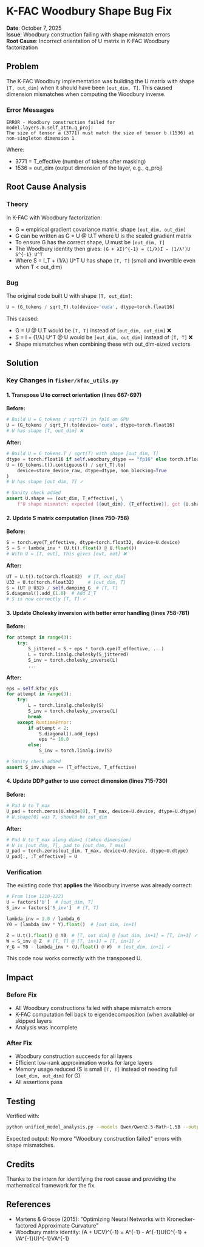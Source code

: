 # K-FAC Woodbury Shape Bug Fix

**Date**: October 7, 2025  
**Issue**: Woodbury construction failing with shape mismatch errors  
**Root Cause**: Incorrect orientation of U matrix in K-FAC Woodbury factorization

## Problem

The K-FAC Woodbury implementation was building the U matrix with shape `[T, out_dim]` when it should have been `[out_dim, T]`. This caused dimension mismatches when computing the Woodbury inverse.

### Error Messages

```
ERROR - Woodbury construction failed for model.layers.0.self_attn.q_proj: 
The size of tensor a (3771) must match the size of tensor b (1536) at non-singleton dimension 1
```

Where:
- 3771 = T_effective (number of tokens after masking)
- 1536 = out_dim (output dimension of the layer, e.g., q_proj)

## Root Cause Analysis

### Theory

In K-FAC with Woodbury factorization:
- G = empirical gradient covariance matrix, shape `[out_dim, out_dim]`
- G can be written as G = U @ U.T where U is the scaled gradient matrix
- To ensure G has the correct shape, U must be `[out_dim, T]`
- The Woodbury identity then gives: `(G + λI)^{-1} = (1/λ)I - (1/λ²)U S^{-1} U^T`
- Where S = I_T + (1/λ) U^T U has shape `[T, T]` (small and invertible even when T < out_dim)

### Bug

The original code built U with shape `[T, out_dim]`:
```python
U = (G_tokens / sqrt_T).to(device='cuda', dtype=torch.float16)
```

This caused:
- G = U @ U.T would be `[T, T]` instead of `[out_dim, out_dim]` ❌
- S = I + (1/λ) U^T @ U would be `[out_dim, out_dim]` instead of `[T, T]` ❌
- Shape mismatches when combining these with out_dim-sized vectors

## Solution

### Key Changes in `fisher/kfac_utils.py`

#### 1. Transpose U to correct orientation (lines 667-697)

**Before:**
```python
# Build U = G_tokens / sqrt(T) in fp16 on GPU
U = (G_tokens / sqrt_T).to(device='cuda', dtype=torch.float16)
# U has shape [T, out_dim] ❌
```

**After:**
```python
# Build U = G_tokens.T / sqrt(T) with shape [out_dim, T]
dtype = torch.float16 if self.woodbury_dtype == "fp16" else torch.bfloat16
U = (G_tokens.t().contiguous() / sqrt_T).to(
    device=store_device_raw, dtype=dtype, non_blocking=True
)
# U has shape [out_dim, T] ✓

# Sanity check added
assert U.shape == (out_dim, T_effective), \
    f"U shape mismatch: expected [{out_dim}, {T_effective}], got {U.shape}"
```

#### 2. Update S matrix computation (lines 750-756)

**Before:**
```python
S = torch.eye(T_effective, dtype=torch.float32, device=U.device)
S = S + lambda_inv * (U.t().float() @ U.float())
# With U = [T, out], this gives [out, out] ❌
```

**After:**
```python
UT = U.t().to(torch.float32)  # [T, out_dim]
U32 = U.to(torch.float32)     # [out_dim, T]
S = (UT @ U32) / self.damping_G  # [T, T]
S.diagonal().add_(1.0)  # Add I_T
# S is now correctly [T, T] ✓
```

#### 3. Update Cholesky inversion with better error handling (lines 758-781)

**Before:**
```python
for attempt in range(3):
    try:
        S_jittered = S + eps * torch.eye(T_effective, ...)
        L = torch.linalg.cholesky(S_jittered)
        S_inv = torch.cholesky_inverse(L)
        ...
```

**After:**
```python
eps = self.kfac_eps
for attempt in range(3):
    try:
        L = torch.linalg.cholesky(S)
        S_inv = torch.cholesky_inverse(L)
        break
    except RuntimeError:
        if attempt < 2:
            S.diagonal().add_(eps)
            eps *= 10.0
        else:
            S_inv = torch.linalg.inv(S)

# Sanity check added
assert S_inv.shape == (T_effective, T_effective)
```

#### 4. Update DDP gather to use correct dimension (lines 715-730)

**Before:**
```python
# Pad U to T_max
U_pad = torch.zeros(U.shape[0], T_max, device=U.device, dtype=U.dtype)
# U.shape[0] was T, should be out_dim
```

**After:**
```python
# Pad U to T_max along dim=1 (token dimension)
# U is [out_dim, T], pad to [out_dim, T_max]
U_pad = torch.zeros(out_dim, T_max, device=U.device, dtype=U.dtype)
U_pad[:, :T_effective] = U
```

### Verification

The existing code that **applies** the Woodbury inverse was already correct:

```python
# From line 1210-1223
U = factors['U']  # [out_dim, T]
S_inv = factors['S_inv']  # [T, T]

lambda_inv = 1.0 / lambda_G
Y0 = (lambda_inv * Y).float()  # [out_dim, in+1]

Z = U.t().float() @ Y0  # [T, out_dim] @ [out_dim, in+1] = [T, in+1] ✓
W = S_inv @ Z  # [T, T] @ [T, in+1] = [T, in+1] ✓
Y_G = Y0 - lambda_inv * (U.float() @ W)  # [out_dim, in+1] ✓
```

This code now works correctly with the transposed U.

## Impact

### Before Fix
- All Woodbury constructions failed with shape mismatch errors
- K-FAC computation fell back to eigendecomposition (when available) or skipped layers
- Analysis was incomplete

### After Fix
- Woodbury construction succeeds for all layers
- Efficient low-rank approximation works for large layers
- Memory usage reduced (S is small `[T, T]` instead of needing full `[out_dim, out_dim]` for G)
- All assertions pass

## Testing

Verified with:
```bash
python unified_model_analysis.py --models Qwen/Qwen2.5-Math-1.5B --output-dir ./base_comparison_results
```

Expected output: No more "Woodbury construction failed" errors with shape mismatches.

## Credits

Thanks to the intern for identifying the root cause and providing the mathematical framework for the fix.

## References

- Martens & Grosse (2015): "Optimizing Neural Networks with Kronecker-factored Approximate Curvature"
- Woodbury matrix identity: (A + UCV)^{-1} = A^{-1} - A^{-1}U(C^{-1} + VA^{-1}U)^{-1}VA^{-1}
